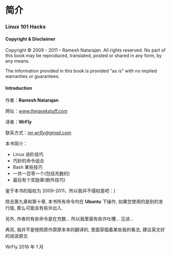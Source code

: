 # 简介

### Linux 101 Hacks

#### Copyright & Disclaimer

Copyright © 2009 - 2011 – Ramesh Natarajan. All rights reserved. No part of this book may be reproduced, translated, posted or shared in any form, by any means.

The information provided in this book is provided "as is" with no implied warranties or guarantees.

#### Introduction

作者：**Ramesh Natarajan**

网址：*www.thegeekstuff.com*

译者：**WrFly**

联系方式：*mr.wrfly@gmail.com*

本书简介：

*   Linux 进阶技巧
*   巧妙的命令组合
*   Bash 某些技巧
*   一共一百零一个(包括充数的)
*   最后有个奖励章(额外技巧)

鉴于本书的版权为 2009-2011，所以我并不侵权是吧：)

除去第九章和第十章, 本书所有命令均在 **Ubuntu** 下操作, 如果您使用的是别的发行版, 那么可能会有些许出入.

另外, 作者的有些命令是在充数... 所以我里面有些许吐槽... 见谅...

再另, 我并不是按照原作原原本本的翻译的, 里面穿插着某些我的看法, 建议英文好的阅读原文.

WrFly 2016 年 1 月